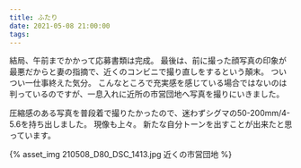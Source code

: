 ```yaml
---
title: ふたり
date: 2021-05-08 21:00:00
tags:
---
```


結局、午前までかかって応募書類は完成。
最後は、前に撮った顔写真の印象が最悪だからと妻の指摘で、近くのコンビニで撮り直しをするという顛末。
ついつい一仕事終えた気分。
こんなところで充実感を感じている場合ではないのは判っているのですが、一息入れに近所の市営団地へ写真を撮りにいきました。

圧縮感のある写真を普段着で撮りたかったので、迷わずシグマの50-200mm/4-5.6を持ち出しました。
現像も上々。
新たな自分トーンを出すことが出来たと思っています。

{% asset_img 210508_D80_DSC_1413.jpg 近くの市営団地 %}